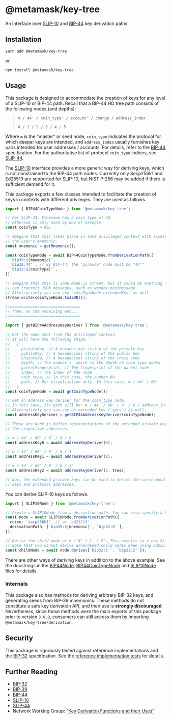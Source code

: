 # @metamask/key-tree

An interface over [SLIP-10] and [BIP-44] key derivation paths.

## Installation

`yarn add @metamask/key-tree`

or

`npm install @metamask/key-tree`

## Usage

This package is designed to accommodate the creation of keys for any level of a SLIP-10 or BIP-44 path.
Recall that a BIP-44 HD tree path consists of the following nodes (and depths):

> `m / 44' / coin_type' / account' / change / address_index`
>
> `0 / 1 / 2 / 3 / 4 / 5`

Where `m` is the "master" or seed node, `coin_type` indicates the protocol for which deeper keys are intended,
and `address_index` usually furnishes key pairs intended for user addresses / accounts.
For details, refer to the [BIP-44] specification.
For the authoritative list of protocol `coin_type` indices, see [SLIP-44].

The [SLIP-10] interface provides a more generic way for deriving keys, which is not constrained to the BIP-44 path
nodes. Currently only Secp256k1 and Ed25519 are supported for SLIP-10, but NIST P-256 may be added if there is
sufficient demand for it.

This package exports a few classes intended to facilitate the creation of keys in contexts with different privileges.
They are used as follows.

```typescript
import { BIP44CoinTypeNode } from '@metamask/key-tree';

// Per SLIP-44, Ethereum has a coin_type of 60.
// Ethereum is only used by way of example.
const coinType = 60;

// Imagine that this takes place in some privileged context with access to
// the user's mnemonic.
const mnemonic = getMnemonic();

const coinTypeNode = await BIP44CoinTypeNode.fromDerivationPath([
  `bip39:${mnemonic}`,
  `bip32:44'`, // By BIP-44, the "purpose" node must be "44'"
  `bip32:${coinType}'`,
]);

// Imagine that this is some Node.js stream, but it could be anything that
// can transmit JSON messages, such as window.postMessage.
// Alternatively you can use `coinTypeNode.extendedKey` as well.
stream.write(coinTypeNode.toJSON());

//===============================
// Then, on the receiving end...
//===============================

import { getBIP44AddressKeyDeriver } from '@metamask/key-tree';

// Get the node sent from the privileged context.
// It will have the following shape:
//   {
//     privateKey, // A hexadecimal string of the private key
//     publicKey, // A hexadecimal string of the public key
//     chainCode, // A hexadecimal string of the chain code
//     depth, // The number 2, which is the depth of coin_type nodes
//     parentFingerprint, // The fingerprint of the parent node
//     index, // The index of the node
//     coin_type, // In this case, the number 60
//     path, // For visualization only. In this case: m / 44' / 60'
//   }
const coinTypeNode = await getCoinTypeNode();

// Get an address key deriver for the coin_type node.
// In this case, its path will be: m / 44' / 60' / 0' / 0 / address_index
// Alternatively you can use an extended key (`xprv`) as well.
const addressKeyDeriver = getBIP44AddressKeyDeriver(coinTypeNode);

// These are Node.js Buffer representations of the extended private keys for
// the respective addresses.

// m / 44' / 60' / 0' / 0 / 0
const addressKey0 = await addressKeyDeriver(0);

// m / 44' / 60' / 0' / 0 / 1
const addressKey1 = await addressKeyDeriver(1);

// m / 44' / 60' / 0' / 0 / 2'
const addressKey2 = await addressKeyDeriver(2, true);

// Now, the extended private keys can be used to derive the corresponding public
// keys and protocol addresses.
```

You can derive SLIP-10 keys as follows.

```typescript
import { SLIP10Node } from '@metamask/key-tree';

// Create a SLIP10Node from a derivation path. You can also specify a key and depth instead.
const node = await SLIP10Node.fromDerivationPath({
  curve: 'secp256k1', // or 'ed25519'
  derivationPath: [`bip39:${mnemonic}`, `bip32:0'`],
});

// Derive the child node at m / 0' / 1' / 2'. This results in a new SLIP10Node.
// Note that you cannot derive unhardened child nodes when using Ed25519
const childNode = await node.derive([`bip32:1'`, `bip32:2'`]);
```

There are other ways of deriving keys in addition to the above example.
See the docstrings in the [BIP44Node](./src/BIP44Node.ts), [BIP44CoinTypeNode](./src/BIP44CoinTypeNode.ts) and
[SLIP10Node](./src/SLIP10Node.ts) files for details.

### Internals

This package also has methods for deriving arbitrary BIP-32 keys, and generating seeds from BIP-39 mnemonics.
These methods do not constitute a safe key derivation API, and their use is **strongly discouraged**.
Nevertheless, since those methods were the main exports of this package prior to version `3.0.0`, consumers can
still access them by importing `@metamask/key-tree/derivation`.

## Security

This package is rigorously tested against reference implementations and the [BIP-32] specification.
See the [reference implementation tests](./test/reference-implementations.test.ts) for details.

## Further Reading

- [BIP-32]
- [BIP-39]
- [BIP-44]
- [SLIP-10]
- [SLIP-44]
- Network Working Group: ["Key Derivation Functions and their Uses"](https://trac.tools.ietf.org/html/draft-irtf-cfrg-kdf-uses-00)

[bip-32]: https://github.com/bitcoin/bips/blob/master/bip-0032.mediawiki
[bip-39]: https://github.com/bitcoin/bips/blob/master/bip-0039.mediawiki
[bip-44]: https://github.com/bitcoin/bips/blob/master/bip-0044.mediawiki
[slip-10]: https://github.com/satoshilabs/slips/blob/master/slip-0010.md
[slip-44]: https://github.com/satoshilabs/slips/blob/master/slip-0044.md

